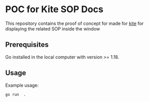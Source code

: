 # POC for Kite SOP Docs
This repository contains the proof of concept for made for [kite](https://github.com/openshift/pagerduty-short-circuiter) for  displaying the related SOP inside the window

## Prerequisites
Go installed in the local computer with version >= 1.18.

## Usage
Example usage:

```
go run  .
```